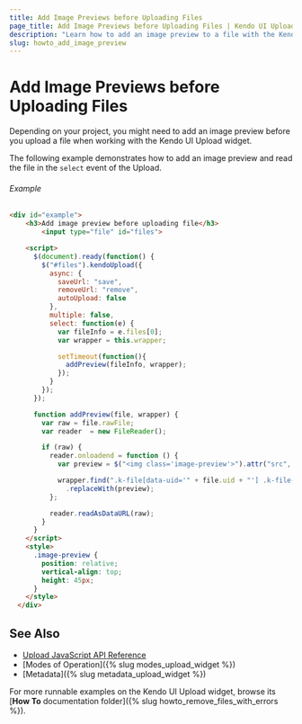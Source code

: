 ```yaml
---
title: Add Image Previews before Uploading Files
page_title: Add Image Previews before Uploading Files | Kendo UI Upload
description: "Learn how to add an image preview to a file with the Kendo UI Upload widget."
slug: howto_add_image_preview
---
```


# Add Image Previews before Uploading Files

Depending on your project, you might need to add an image preview before you upload a file when working with the Kendo UI Upload widget.

The following example demonstrates how to add an image preview and read the file in the `select` event of the Upload.

###### Example

```html
<div id="example">
    <h3>Add image preview before uploading file</h3>
		<input type="file" id="files">

    <script>
      $(document).ready(function() {
        $("#files").kendoUpload({
          async: {
            saveUrl: "save",
            removeUrl: "remove",
            autoUpload: false
          },
          multiple: false,
          select: function(e) {
            var fileInfo = e.files[0];
            var wrapper = this.wrapper;

            setTimeout(function(){
              addPreview(fileInfo, wrapper);
            });
          }
        });
      });

      function addPreview(file, wrapper) {
        var raw = file.rawFile;
        var reader  = new FileReader();

        if (raw) {
          reader.onloadend = function () {
            var preview = $("<img class='image-preview'>").attr("src", this.result);

            wrapper.find(".k-file[data-uid='" + file.uid + "'] .k-file-extension-wrapper")
              .replaceWith(preview);
          };

          reader.readAsDataURL(raw);
        }
      }
    </script>
    <style>
      .image-preview {
        position: relative;
        vertical-align: top;
        height: 45px;
      }
    </style>
  </div>
```

## See Also

* [Upload JavaScript API Reference](/api/javascript/ui/upload)
* [Modes of Operation]({% slug modes_upload_widget %})
* [Metadata]({% slug metadata_upload_widget %})

For more runnable examples on the Kendo UI Upload widget, browse its [**How To** documentation folder]({% slug howto_remove_files_with_errors %}).
